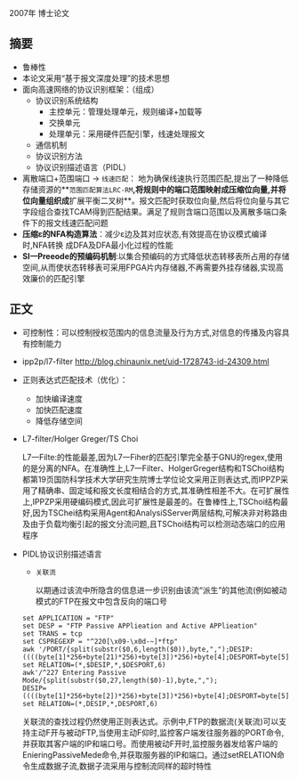 2007年 博士论文

## 摘要

* 鲁棒性
* 本论文采用“基于报文深度处理”的技术思想
* 面向高速网络的协议识别框架：（组成）
	* 协议识别系统结构
		* 主控单元：管理处理单元，规则编译+加载等
		* 交换单元
		* 处理单元：采用硬件匹配引擎，线速处理报文
	* 通信机制
	* 协议识别方法
	* 协议识别描述语言（PIDL）
* 离散端口+范围端口 -> `线速匹配`：
	地为确保线速执行范围匹配,提出了一种降低存储资源的**`范围匹配算法LRC-RM`**,将规则中的端口范围映射成压缩位向量,并将位向量组织成**扩展平衡二叉树**。报文匹配时获取位向量,然后将位向量与其它字段组合查找TCAM得到匹配结果。满足了规则含端口范围以及离散多端口条件下的报文线速匹配问题
* **压缩ε的NFA构造算法**：减少ε边及其对应状态,有效提高在协议模式编译时,NFA转换
成DFA及DFA最小化过程的性能
* **SI一Preeode的预编码机制**:以集合预编码的方式降低状态转移表所占用的存储空间,从而使状态转移表可采用FPGA片内存储器,不再需要外挂存储器,实现高效廉价的匹配引擎

## 正文

* 可控制性：可以控制授权范围内的信息流量及行为方式,对信息的传播及内容具有控制能力
* ipp2p/l7-filter http://blog.chinaunix.net/uid-1728743-id-24309.html
* 正则表达式匹配技术（优化）：
	* 加快编译速度
	* 加快匹配速度
	* 降低存储空间
* L7-filter/Holger Greger/TS Choi
 
	L7一Filte:的性能最差,因为L7一Fiher的匹配引擎完全基于GNU的regex,使用的是分离的NFA。在准确性上,L7一Filter、HolgerGreger结构和TSChoi结构都第19页国防科学技术大学研究生院博士学位论文采用正则表达式,而IPPZP采用了精确串、固定域和报文长度相结合的方式,其准确性相差不大。在可扩展性上,IPPZP采用硬编码模式,因此可扩展性是最差的。在鲁棒性上,TSChoi结构最好,因为TSChei结构采用Agent和AnalysiSServer两层结构,可解决非对称路由及由于负载均衡引起的报文分流问题,且TSChoi结构可以检测动态端口的应用程序
* PIDL协议识别描述语言
	* `关联流`

		以期通过该流中所隐含的信息进一步识别由该流“派生”的其他流(例如被动模式的FTP在报文中包含反向的端口号

	```
	set APPLICATION = "FTP"
	set DESP = "FTP Passive APPlieation and Active APPlieation"
	set TRANS = tcp
	set CSPREGEXP = "^220[\x09-\x0d-~]*ftp"
	awk '/PORT/{split(substr($0,6,length($0)),byte,",");DESIP:((((byte[1]*256+byte[21)*256)+byte[3])*256)+byte[4];DESPORT=byte[5]*256+byte[6]}'packetboy
	set RELATION=(*,$DESIP,*,$DESPORT,6)
	awk'/^227 Entering Passive Mode/{split(substr($0,27,length($0)-1),byte,",");
	DESIP=((((byte[1]*256+byte[2])*256)+byte[3])*256)+byte[4];DESPORT=byte[5]*256+byte[6]}'Packetbody
	set RELATION=(*,DESIP,*,DESPORT,6)
	```

	关联流的查找过程仍然使用正则表达式。示例中,FTP的数据流(关联流)可以支持主动F开与被动FTP,当使用主动F仰时,监控客户端发往服务器的PORT命令,并获取其客户端的IP和端口号。而使用被动F开时,监控服务器发给客户端的EnieringPassiveMede命令,并获取服务器的IP和端口。通过setRELATION命令生成数据子流,数据子流采用与控制流同样的超时特性
